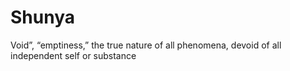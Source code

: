 # Shunya
Void”, “emptiness,”  the true nature of all phenomena, devoid of all independent self or substance
